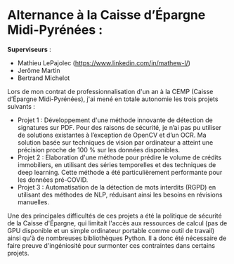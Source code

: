 # Alternance à la Caisse d’Épargne Midi-Pyrénées : 

**Superviseurs** :
- Mathieu LePajolec (https://www.linkedin.com/in/mathew-l/)
- Jerôme Martin
- Bertrand Michelot
 
Lors de mon contrat de professionnalisation d'un an à la CEMP (Caisse d’Épargne Midi-Pyrénées), j'ai mené en totale autonomie les trois projets suivants : 

- Projet 1 : Développement d'une méthode innovante de détection de signatures sur PDF. Pour des raisons de sécurité, je n’ai pas pu utiliser de solutions existantes à l’exception de OpenCV et d’un OCR. Ma solution basée sur techniques de vision par ordinateur a atteint une précision proche de 100 % sur les données disponibles.
- Projet 2 : Elaboration d'une méthode pour prédire le volume de crédits immobiliers, en utilisant des séries temporelles et des techniques de deep learning. Cette méthode a été particulièrement performante pour les données pré-COVID. 
- Projet 3 : Automatisation de la détection de mots interdits (RGPD) en utilisant des méthodes de NLP, réduisant ainsi les besoins en révisions manuelles.

Une des principales difficultés de ces projets a été la politique de sécurité de la Caisse d'Épargne, qui limitait l'accès aux ressources de calcul (pas de GPU disponible et un simple ordinateur portable comme outil de travail) ainsi qu'à de nombreuses bibliothèques Python. Il a donc été nécessaire de faire preuve d'ingéniosité pour surmonter ces contraintes dans certains projets.

